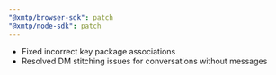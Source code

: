 ```yaml
---
"@xmtp/browser-sdk": patch
"@xmtp/node-sdk": patch
---
```


- Fixed incorrect key package associations
- Resolved DM stitching issues for conversations without messages
